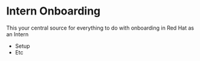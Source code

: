 # Intern Onboarding

This your central source for everything to do with onboarding in Red Hat as an Intern

- Setup
- Etc

